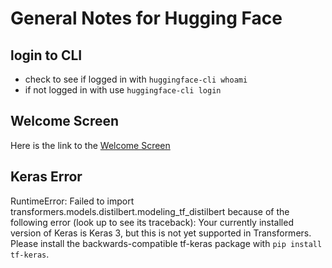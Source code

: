 # General Notes for Hugging Face

## login to CLI
- check to see if logged in with ```huggingface-cli whoami```
- if not logged in with use ```huggingface-cli login ```

## Welcome Screen

Here is the link to the [Welcome Screen](https://huggingface.co/welcome)


## Keras Error

RuntimeError: Failed to import transformers.models.distilbert.modeling_tf_distilbert because of the following error (look up to see its traceback):
Your currently installed version of Keras is Keras 3, but this is not yet supported in Transformers. Please install the backwards-compatible tf-keras package with `pip install tf-keras`.

